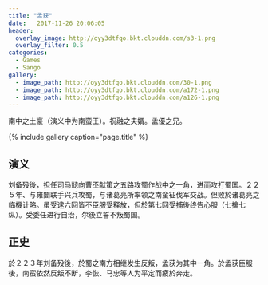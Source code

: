 ```yaml
---
title: "孟获"
date:   2017-11-26 20:06:05
header:
  overlay_image: http://oyy3dtfqo.bkt.clouddn.com/s3-1.png
  overlay_filter: 0.5
categories:
  - Games
  - Sango
gallery:
  - image_path: http://oyy3dtfqo.bkt.clouddn.com/30-1.png
  - image_path: http://oyy3dtfqo.bkt.clouddn.com/a172-1.png
  - image_path: http://oyy3dtfqo.bkt.clouddn.com/a126-1.png
---
```


南中之土豪（演义中为南蛮王）。祝融之夫婿。孟優之兄。

{% include gallery caption="page.title" %}

## 演义

刘备殁後，担任司马懿向曹丕献策之五路攻蜀作战中之一角，进而攻打蜀国。２２５年、与雍闓联手兴兵攻蜀，与诸葛亮所率领之南蛮征伐军交战。但败於诸葛亮之临機计略。虽受逮六回皆不臣服受释放，但於第七回受捕後终告心服（七擒七纵）。受委任进行自治，尔後立誓不叛蜀国。

## 正史

於２２３年刘备殁後，於蜀之南方相继发生反叛，孟获为其中一角。於孟获臣服後，南蛮依然反叛不断，李恢、马忠等人为平定而疲於奔走。